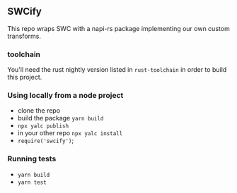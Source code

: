 ## SWCify

This repo wraps SWC with a napi-rs package implementing our own custom transforms.

### toolchain

You'll need the rust nightly version listed in `rust-toolchain` in order to build this project.

### Using locally from a node project

- clone the repo
- build the package `yarn build`
- `npx yalc publish`
- in your other repo `npx yalc install`
- `require('swcify')`;

### Running tests

- `yarn build`
- `yarn test`
